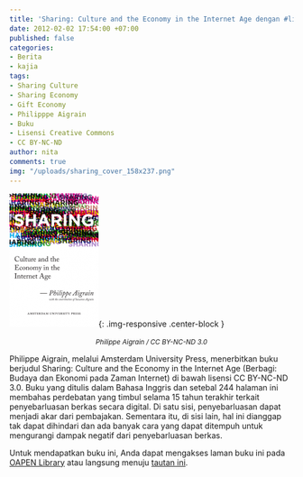 ```yaml
---
title: 'Sharing: Culture and the Economy in the Internet Age dengan #lisensiCC BY-NC-ND'
date: 2012-02-02 17:54:00 +07:00
published: false
categories:
- Berita
- kajia
tags:
- Sharing Culture
- Sharing Economy
- Gift Economy
- Philipppe Aigrain
- Buku
- Lisensi Creative Commons
- CC BY-NC-ND
author: nita
comments: true
img: "/uploads/sharing_cover_158x237.png"
---
```


![sharing_cover_158x237.png](/uploads/sharing_cover_158x237.png){: .img-responsive .center-block }<center><small><i>Philippe Aigrain / CC BY-NC-ND 3.0</i></small></center>

Philippe Aigrain, melalui Amsterdam University Press, menerbitkan buku berjudul Sharing: Culture and the Economy in the Internet Age (Berbagi: Budaya dan Ekonomi pada Zaman Internet) di bawah lisensi CC BY-NC-ND 3.0. Buku yang ditulis dalam Bahasa Inggris dan setebal 244 halaman ini membahas perdebatan yang timbul selama 15 tahun terakhir terkait penyebarluasan berkas secara digital. Di satu sisi, penyebarluasan dapat menjadi akar dari pembajakan. Sementara itu, di sisi lain, hal ini dianggap tak dapat dihindari dan ada banyak cara yang dapat ditempuh untuk mengurangi dampak negatif dari penyebarluasan berkas.

Untuk mendapatkan buku ini, Anda dapat mengakses laman buku ini pada [OAPEN Library](http://www.oapen.org/search?identifier=409602;keyword=Aigrain ) atau langsung menuju [tautan ini](http://www.oapen.org/download?type=document&docid=409602).
